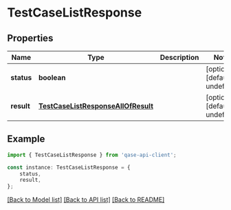 # TestCaseListResponse


## Properties

Name | Type | Description | Notes
------------ | ------------- | ------------- | -------------
**status** | **boolean** |  | [optional] [default to undefined]
**result** | [**TestCaseListResponseAllOfResult**](TestCaseListResponseAllOfResult.md) |  | [optional] [default to undefined]

## Example

```typescript
import { TestCaseListResponse } from 'qase-api-client';

const instance: TestCaseListResponse = {
    status,
    result,
};
```

[[Back to Model list]](../README.md#documentation-for-models) [[Back to API list]](../README.md#documentation-for-api-endpoints) [[Back to README]](../README.md)
